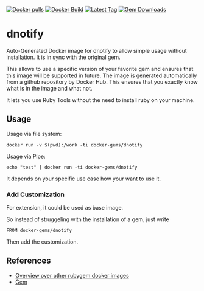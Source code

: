 [![Docker pulls](https://img.shields.io/docker/pulls/rubygem/dnotify.svg)](https://hub.docker.com/r/rubygem/dnotify/)
[![Docker Build](https://img.shields.io/docker/automated/rubygem/dnotify.svg)](https://hub.docker.com/r/rubygem/dnotify/)
[![Latest Tag](https://img.shields.io/github/tag/docker-rubygem/dnotify.svg)](https://hub.docker.com/r/rubygem/dnotify/)
[![Gem Downloads](https://img.shields.io/gem/dt/dnotify.svg)](https://rubygems.org/gems/dnotify/)
# dnotify

Auto-Generated Docker image for dnotify to allow simple usage without installation.
It is in sync with the original gem.

This allows to use a specific version of your favorite gem and ensures that this image will be supported in future.
The image is generated automatically from a github repository by Docker Hub.
This ensures that you exactly know what is in the image and what not.

It lets you use Ruby Tools without the need to install ruby on your machine.

## Usage

Usage via file system:

`docker run -v $(pwd):/work -ti docker-gems/dnotify`

Usage via Pipe:

`echo "test" | docker run -ti docker-gems/dnotify`

It depends on your specific use case how your want to use it.

### Add Customization

For extension, it could be used as base image.

So instead of struggeling with the installation of a gem, just write

`FROM docker-gems/dnotify`

Then add the customization.

## References

 - [Overview over other rubygem docker images](https://github.com/thinkbot/docker-rubygem)
 - [Gem](https://rubygems.org/gems/dnotify/)
